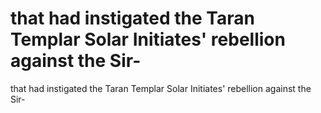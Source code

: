 # that had instigated the Taran Templar Solar Initiates' rebellion against the Sir-

that had instigated the Taran Templar Solar Initiates' rebellion against the Sir-